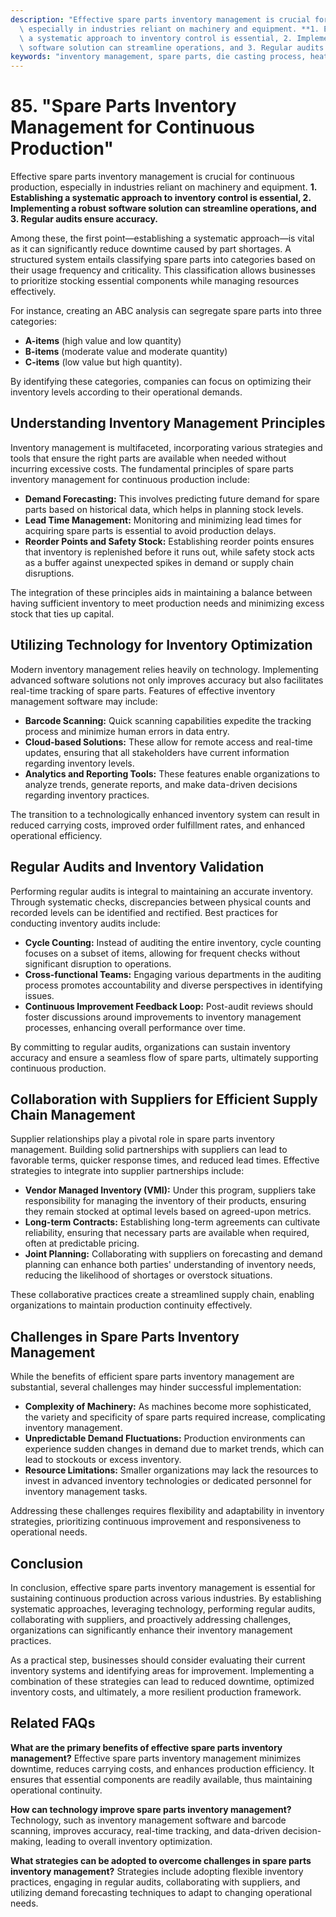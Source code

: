 ```yaml
---
description: "Effective spare parts inventory management is crucial for continuous production,\
  \ especially in industries reliant on machinery and equipment. **1. Establishing\
  \ a systematic approach to inventory control is essential, 2. Implementing a robust\
  \ software solution can streamline operations, and 3. Regular audits ensure accuracy.** "
keywords: "inventory management, spare parts, die casting process, heat dissipation fins"
---
```

# 85. "Spare Parts Inventory Management for Continuous Production"

Effective spare parts inventory management is crucial for continuous production, especially in industries reliant on machinery and equipment. **1. Establishing a systematic approach to inventory control is essential, 2. Implementing a robust software solution can streamline operations, and 3. Regular audits ensure accuracy.** 

Among these, the first point—establishing a systematic approach—is vital as it can significantly reduce downtime caused by part shortages. A structured system entails classifying spare parts into categories based on their usage frequency and criticality. This classification allows businesses to prioritize stocking essential components while managing resources effectively.

For instance, creating an ABC analysis can segregate spare parts into three categories: 
- **A-items** (high value and low quantity) 
- **B-items** (moderate value and moderate quantity) 
- **C-items** (low value but high quantity).

By identifying these categories, companies can focus on optimizing their inventory levels according to their operational demands.

## **Understanding Inventory Management Principles**

Inventory management is multifaceted, incorporating various strategies and tools that ensure the right parts are available when needed without incurring excessive costs. The fundamental principles of spare parts inventory management for continuous production include:

- **Demand Forecasting:** This involves predicting future demand for spare parts based on historical data, which helps in planning stock levels.
- **Lead Time Management:** Monitoring and minimizing lead times for acquiring spare parts is essential to avoid production delays.
- **Reorder Points and Safety Stock:** Establishing reorder points ensures that inventory is replenished before it runs out, while safety stock acts as a buffer against unexpected spikes in demand or supply chain disruptions.

The integration of these principles aids in maintaining a balance between having sufficient inventory to meet production needs and minimizing excess stock that ties up capital.

## **Utilizing Technology for Inventory Optimization**

Modern inventory management relies heavily on technology. Implementing advanced software solutions not only improves accuracy but also facilitates real-time tracking of spare parts. Features of effective inventory management software may include:

- **Barcode Scanning:** Quick scanning capabilities expedite the tracking process and minimize human errors in data entry.
- **Cloud-based Solutions:** These allow for remote access and real-time updates, ensuring that all stakeholders have current information regarding inventory levels.
- **Analytics and Reporting Tools:** These features enable organizations to analyze trends, generate reports, and make data-driven decisions regarding inventory practices.

The transition to a technologically enhanced inventory system can result in reduced carrying costs, improved order fulfillment rates, and enhanced operational efficiency.

## **Regular Audits and Inventory Validation**

Performing regular audits is integral to maintaining an accurate inventory. Through systematic checks, discrepancies between physical counts and recorded levels can be identified and rectified. Best practices for conducting inventory audits include:

- **Cycle Counting:** Instead of auditing the entire inventory, cycle counting focuses on a subset of items, allowing for frequent checks without significant disruption to operations.
- **Cross-functional Teams:** Engaging various departments in the auditing process promotes accountability and diverse perspectives in identifying issues.
- **Continuous Improvement Feedback Loop:** Post-audit reviews should foster discussions around improvements to inventory management processes, enhancing overall performance over time.

By committing to regular audits, organizations can sustain inventory accuracy and ensure a seamless flow of spare parts, ultimately supporting continuous production.

## **Collaboration with Suppliers for Efficient Supply Chain Management**

Supplier relationships play a pivotal role in spare parts inventory management. Building solid partnerships with suppliers can lead to favorable terms, quicker response times, and reduced lead times. Effective strategies to integrate into supplier partnerships include:

- **Vendor Managed Inventory (VMI):** Under this program, suppliers take responsibility for managing the inventory of their products, ensuring they remain stocked at optimal levels based on agreed-upon metrics.
- **Long-term Contracts:** Establishing long-term agreements can cultivate reliability, ensuring that necessary parts are available when required, often at predictable pricing.
- **Joint Planning:** Collaborating with suppliers on forecasting and demand planning can enhance both parties' understanding of inventory needs, reducing the likelihood of shortages or overstock situations.

These collaborative practices create a streamlined supply chain, enabling organizations to maintain production continuity effectively.

## **Challenges in Spare Parts Inventory Management**

While the benefits of efficient spare parts inventory management are substantial, several challenges may hinder successful implementation:

- **Complexity of Machinery:** As machines become more sophisticated, the variety and specificity of spare parts required increase, complicating inventory management.
- **Unpredictable Demand Fluctuations:** Production environments can experience sudden changes in demand due to market trends, which can lead to stockouts or excess inventory.
- **Resource Limitations:** Smaller organizations may lack the resources to invest in advanced inventory technologies or dedicated personnel for inventory management tasks.

Addressing these challenges requires flexibility and adaptability in inventory strategies, prioritizing continuous improvement and responsiveness to operational needs.

## **Conclusion**

In conclusion, effective spare parts inventory management is essential for sustaining continuous production across various industries. By establishing systematic approaches, leveraging technology, performing regular audits, collaborating with suppliers, and proactively addressing challenges, organizations can significantly enhance their inventory management practices. 

As a practical step, businesses should consider evaluating their current inventory systems and identifying areas for improvement. Implementing a combination of these strategies can lead to reduced downtime, optimized inventory costs, and ultimately, a more resilient production framework.

## Related FAQs

**What are the primary benefits of effective spare parts inventory management?**
Effective spare parts inventory management minimizes downtime, reduces carrying costs, and enhances production efficiency. It ensures that essential components are readily available, thus maintaining operational continuity.

**How can technology improve spare parts inventory management?**
Technology, such as inventory management software and barcode scanning, improves accuracy, real-time tracking, and data-driven decision-making, leading to overall inventory optimization.

**What strategies can be adopted to overcome challenges in spare parts inventory management?**
Strategies include adopting flexible inventory practices, engaging in regular audits, collaborating with suppliers, and utilizing demand forecasting techniques to adapt to changing operational needs.
